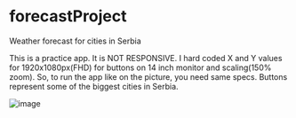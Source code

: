 # forecastProject
Weather forecast for cities in Serbia


This is a practice app. It is NOT RESPONSIVE. I hard coded X and Y values for 1920x1080px(FHD) for buttons on 14 inch monitor and scaling(150% zoom). So, to run the app
like on the picture, you need same specs. Buttons represent some of the biggest cities in Serbia. 

![image](https://user-images.githubusercontent.com/98178556/171026699-a899ca1f-2c4e-4629-b953-e2457203040a.png)
